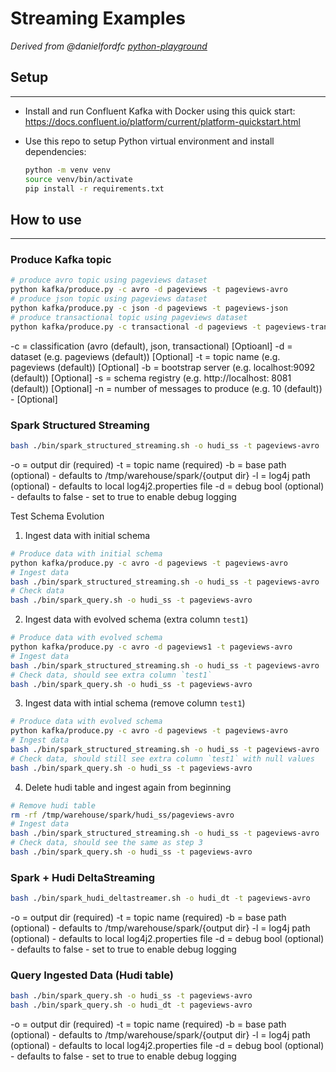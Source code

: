 # Streaming Examples
*Derived from @danielfordfc [python-playground](https://github.com/danielfordfc/python-playground)*

## Setup
---
- Install and run Confluent Kafka with Docker using this quick start: https://docs.confluent.io/platform/current/platform-quickstart.html

- Use this repo to setup Python virtual environment and install dependencies: 
    ```bash
    python -m venv venv
    source venv/bin/activate
    pip install -r requirements.txt
    ```

## How to use
---

### Produce Kafka topic
```bash
# produce avro topic using pageviews dataset
python kafka/produce.py -c avro -d pageviews -t pageviews-avro
# produce json topic using pageviews dataset
python kafka/produce.py -c json -d pageviews -t pageviews-json
# produce transactional topic using pageviews dataset
python kafka/produce.py -c transactional -d pageviews -t pageviews-trans
```

-c = classification (avro (default), json, transactional) [Optioanl]
-d = dataset (e.g. pageviews (default)) [Optional]
-t = topic name (e.g. pageviews (default)) [Optional]
-b = bootstrap server (e.g. localhost:9092 (default)) [Optional]
-s = schema registry (e.g. http://localhost: 8081 (default)) [Optional]
-n = number of messages to produce (e.g. 10 (default)) - [Optional]


### Spark Structured Streaming
```bash
bash ./bin/spark_structured_streaming.sh -o hudi_ss -t pageviews-avro
```

-o = output dir (required)
-t = topic name (required)
-b = base path (optional) - defaults to /tmp/warehouse/spark/{output dir}
-l = log4j path (optional) - defaults to local log4j2.properties file
-d = debug bool (optional) - defaults to false - set to true to enable debug logging

Test Schema Evolution
1. Ingest data with initial schema
```bash
# Produce data with initial schema
python kafka/produce.py -c avro -d pageviews -t pageviews-avro
# Ingest data
bash ./bin/spark_structured_streaming.sh -o hudi_ss -t pageviews-avro
# Check data
bash ./bin/spark_query.sh -o hudi_ss -t pageviews-avro
```

2. Ingest data with evolved schema (extra column `test1`)
```bash
# Produce data with evolved schema
python kafka/produce.py -c avro -d pageviews1 -t pageviews-avro
# Ingest data
bash ./bin/spark_structured_streaming.sh -o hudi_ss -t pageviews-avro
# Check data, should see extra column `test1`
bash ./bin/spark_query.sh -o hudi_ss -t pageviews-avro
```

3. Ingest data with intial schema (remove column `test1`)
```bash
# Produce data with evolved schema
python kafka/produce.py -c avro -d pageviews -t pageviews-avro
# Ingest data
bash ./bin/spark_structured_streaming.sh -o hudi_ss -t pageviews-avro
# Check data, should still see extra column `test1` with null values
bash ./bin/spark_query.sh -o hudi_ss -t pageviews-avro
```

4. Delete hudi table and ingest again from beginning
```bash
# Remove hudi table
rm -rf /tmp/warehouse/spark/hudi_ss/pageviews-avro
# Ingest data
bash ./bin/spark_structured_streaming.sh -o hudi_ss -t pageviews-avro
# Check data, should see the same as step 3
bash ./bin/spark_query.sh -o hudi_ss -t pageviews-avro
```


### Spark + Hudi DeltaStreaming
```bash
bash ./bin/spark_hudi_deltastreamer.sh -o hudi_dt -t pageviews-avro
```

-o = output dir (required)
-t = topic name (required)
-b = base path (optional) - defaults to /tmp/warehouse/spark/{output dir}
-l = log4j path (optional) - defaults to local log4j2.properties file
-d = debug bool (optional) - defaults to false - set to true to enable debug logging


### Query Ingested Data (Hudi table)
```bash
bash ./bin/spark_query.sh -o hudi_ss -t pageviews-avro
bash ./bin/spark_query.sh -o hudi_dt -t pageviews-avro
```

-o = output dir (required)
-t = topic name (required)
-b = base path (optional) - defaults to /tmp/warehouse/spark/{output dir}
-l = log4j path (optional) - defaults to local log4j2.properties file
-d = debug bool (optional) - defaults to false - set to true to enable debug logging
